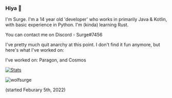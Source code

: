 ### Hiya 👋
I'm Surge. I'm a 14 year old 'developer' who works in primarily Java & Kotlin, with basic experience in Python. I'm (kinda) learning Rust.

You can contact me on Discord - Surge#7456

I've pretty much quit anarchy at this point. I don't find it fun anymore, but here's what I've worked on:

I've worked on: Paragon, and Cosmos
 
​[![​Stats](https://github-readme-stats.vercel.app/api?username=wolfsurge&theme=dark)](https://github.com/anuraghazra/github-readme-stats)             

<p> <img src="https://komarev.com/ghpvc/?username=wolfsurge&color=8E64D0" alt="wolfsurge" /> </p> (started Feburary 5th, 2022)
